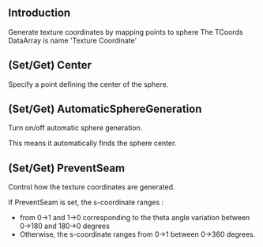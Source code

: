 ## Introduction
Generate texture coordinates by mapping points to sphere
The TCoords DataArray is name 'Texture Coordinate'

## (Set/Get) Center
Specify a point defining the center of the sphere.

## (Set/Get) AutomaticSphereGeneration
Turn on/off automatic sphere generation.

This means it automatically finds the sphere center.

## (Set/Get) PreventSeam
Control how the texture coordinates are generated.

If PreventSeam is set, the s-coordinate ranges :

- from 0->1 and 1->0 corresponding to the theta angle variation between 0->180 and 180->0 degrees
- Otherwise, the s-coordinate ranges from 0->1 between 0->360 degrees.
